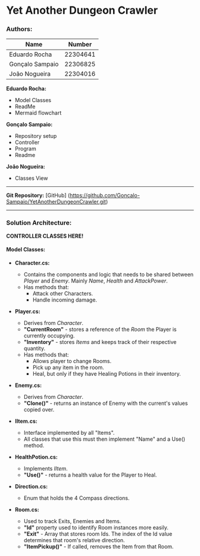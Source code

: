 # Yet Another Dungeon Crawler

### **Authors:**

| Name | Number |
| - | - |
| Eduardo Rocha | 22304641|
| Gonçalo Sampaio | 22306825 |
| João Nogueira | 22304016 |

**Eduardo Rocha:**
 - Model Classes
 - ReadMe
 - Mermaid flowchart

**Gonçalo Sampaio:**
 - Repository setup
 - Controller
 - Program
 - Readme

**João Nogueira:**
 - Classes View
---

**Git Repository:** [GitHub] (https://github.com/Goncalo-Sampaio/YetAnotherDungeonCrawler.git)

---
### **Solution Architecture:**

**CONTROLLER CLASSES HERE!**

#### **Model Classes:**
- **Character.cs:**
  - Contains the components and logic that needs to be shared between *Player* and *Enemy*. Mainly *Name*, *Health* and *AttackPower*.
  - Has methods that:
    - Attack other Characters.
    - Handle incoming damage.

- **Player.cs:**
  - Derives from *Character*.
  - **"CurrentRoom"** - stores a reference of the *Room* the Player is currently occupying.
  - **"Inventory"** - stores *Items* and keeps track of their respective quantity.
  - Has methods that:
    - Allows player to change Rooms.
    - Pick up any item in the room.
    - Heal, but only if they have Healing Potions in their inventory.

- **Enemy.cs:**
  - Derives from *Character*.
  - **"Clone()"** - returns an instance of Enemy with the current's values copied over.

- **IItem.cs:**
  - Interface implemented by all "Items".
  - All classes that use this must then implement "Name" and a Use() method.
  
- **HealthPotion.cs:**
  - Implements *IItem*.
  - **"Use()"** - returns a health value for the Player to Heal.


- **Direction.cs:**
  - Enum that holds the 4 Compass directions.

- **Room.cs:**
  - Used to track Exits, Enemies and Items.
  - **"Id"** property used to identify Room instances more easily.
  - **"Exit"** - Array that stores room Ids. The index of the Id value determines that room's relative direction.
  - **"ItemPickup()"** - If called, removes the Item from that Room.